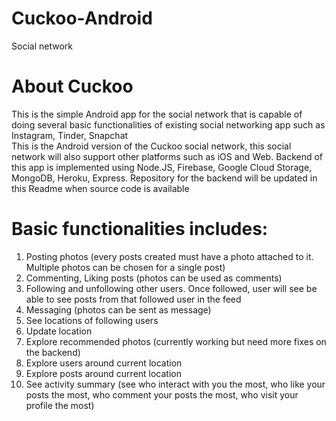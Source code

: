 # Cuckoo-Android
Social network

# About Cuckoo
This is the simple Android app for the social network that is capable of doing several basic functionalities of existing social networking app such as Instagram, Tinder, Snapchat <br>
This is the Android version of the Cuckoo social network, this social network will also support other platforms such as iOS and Web. Backend of this app is implemented using Node.JS, Firebase, Google Cloud Storage, MongoDB, Heroku, Express. Repository for the backend will be updated in this Readme when source code is available <br>

# Basic functionalities includes:
1. Posting photos (every posts created must have a photo attached to it. Multiple photos can be chosen for a single post) <br>
2. Commenting, Liking posts (photos can be used as comments)
3. Following and unfollowing other users. Once followed, user will see be able to see posts from that followed user in the feed
4. Messaging (photos can be sent as message)
5. See locations of following users
6. Update location
7. Explore recommended photos (currently working but need more fixes on the backend)
8. Explore users around current location
9. Explore posts around current location
10. See activity summary (see who interact with you the most, who like your posts the most, who comment your posts the most, who visit your profile the most)
